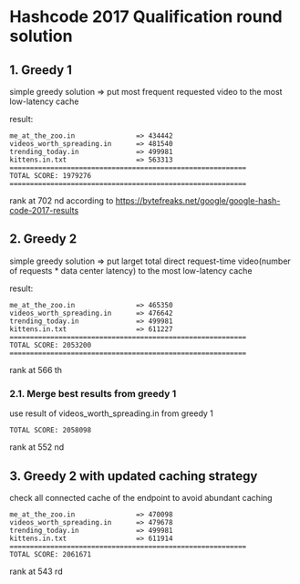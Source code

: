 # Hashcode 2017 Qualification round solution

## 1. Greedy 1
simple greedy solution => put most frequent requested video to the most low-latency cache

result:
```
me_at_the_zoo.in               => 434442
videos_worth_spreading.in      => 481540
trending_today.in              => 499981
kittens.in.txt                 => 563313
==========================================================
TOTAL SCORE: 1979276
==========================================================
```

rank at 702 nd according to https://bytefreaks.net/google/google-hash-code-2017-results

## 2. Greedy 2

simple greedy solution => put larget total direct request-time video(number of requests * data center latency) to the most low-latency cache


result:
```
me_at_the_zoo.in               => 465350
videos_worth_spreading.in      => 476642
trending_today.in              => 499981
kittens.in.txt                 => 611227
==========================================================
TOTAL SCORE: 2053200
==========================================================
```

rank at 566 th

### 2.1. Merge best results from greedy 1
use result of videos_worth_spreading.in from greedy 1
```
TOTAL SCORE: 2058098
```

rank at 552 nd


## 3. Greedy 2 with updated caching strategy

check all connected cache of the endpoint to avoid abundant caching

```
me_at_the_zoo.in               => 470098
videos_worth_spreading.in      => 479678
trending_today.in              => 499981
kittens.in.txt                 => 611914
==========================================================
TOTAL SCORE: 2061671
```

rank at 543 rd
